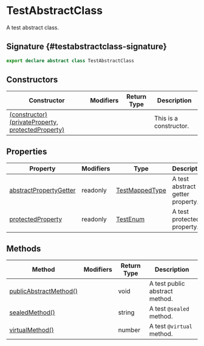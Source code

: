 
# TestAbstractClass

A test abstract class.

## Signature {#testabstractclass-signature}

```typescript
export declare abstract class TestAbstractClass 
```

## Constructors

|  Constructor | Modifiers | Return Type | Description |
|  --- | --- | --- | --- |
|  [(constructor)(privateProperty, protectedProperty)](docs/simple-suite-test/testabstractclass-_constructor_-constructor) |  |  | This is a constructor. |

## Properties

|  Property | Modifiers | Type | Description |
|  --- | --- | --- | --- |
|  [abstractPropertyGetter](docs/simple-suite-test/testabstractclass-abstractpropertygetter-property) | readonly | [TestMappedType](docs/simple-suite-test/testmappedtype-typealias) | A test abstract getter property. |
|  [protectedProperty](docs/simple-suite-test/testabstractclass-protectedproperty-property) | readonly | [TestEnum](docs/simple-suite-test/testenum-enum) | A test protected property. |

## Methods

|  Method | Modifiers | Return Type | Description |
|  --- | --- | --- | --- |
|  [publicAbstractMethod()](docs/simple-suite-test/testabstractclass-publicabstractmethod-method) |  | void | A test public abstract method. |
|  [sealedMethod()](docs/simple-suite-test/testabstractclass-sealedmethod-method) |  | string | A test <code>@sealed</code> method. |
|  [virtualMethod()](docs/simple-suite-test/testabstractclass-virtualmethod-method) |  | number | A test <code>@virtual</code> method. |

